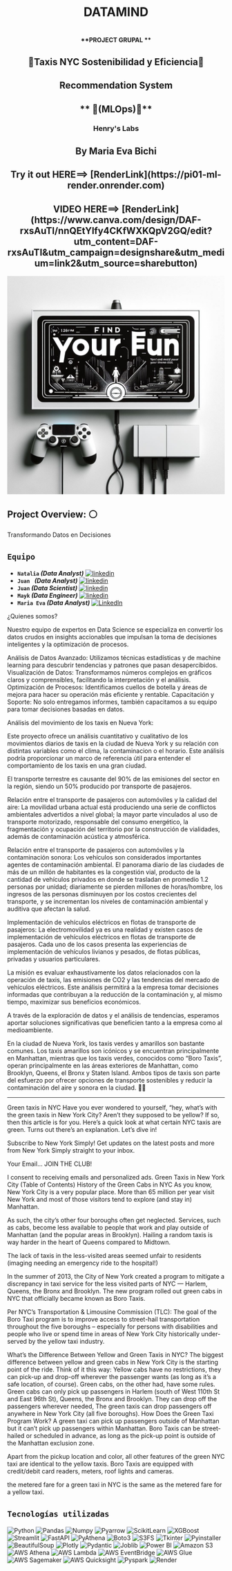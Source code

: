 
# <h1 align=center>  DATAMIND <h1>
## <h4 align=center> **PROJECT GRUPAL **</h4>
### <h2 align=center> 🚕Taxis NYC Sostenibilidad y Eficiencia🚕<h2>


<h2 align=center>Recommendation System</h2>
<h2 align=center> ** 🚖(MLOps)🚖** </h2>
<h3 align=center> Henry's Labs</h3>
<h2 align=center> By Maria Eva Bichi</h2>

<h2 align=center> Try it out HERE==> [RenderLink](https://pi01-ml-render.onrender.com)</h2>
<h2 align=center> VIDEO HERE==> [RenderLink](https://www.canva.com/design/DAF-rxsAuTI/nnQEtYlfy4CKfWXKQpV2GQ/edit?utm_content=DAF-rxsAuTI&utm_campaign=designshare&utm_medium=link2&utm_source=sharebutton)</h2>

![DATAMIND](https://github.com/EVBic/PI-01-ML-SteamGames-FYF/blob/main/Images/FYF_Main.jpeg)

## Project Overview:  :white_circle:


Transformando Datos en Decisiones

## `Equipo`

* **`Natalia` _(Data Analyst)_**   [![linkedin](https://img.shields.io/badge/linkedin-0077B5?style=for-the-badge&logo=linkedin&logoColor=white)](https://www.linkedin.com/in/mhiriart/)
* **`Juan ` _(Data Analyst)_**   [![linkedin](https://img.shields.io/badge/linkedin-0077B5?style=for-the-badge&logo=linkedin&logoColor=white)](https://www.linkedin.com/in/santiago-ituyan-a3274613a/)
* **`Juan` _(Data Scientist)_**   [![linkedin](https://img.shields.io/badge/linkedin-0077B5?style=for-the-badge&logo=linkedin&logoColor=white)](https://www.linkedin.com/in/jordi-segarra-031676238/)
* **`Mayk` _(Data Engineer)_**   [![linkedin](https://img.shields.io/badge/linkedin-0077B5?style=for-the-badge&logo=linkedin&logoColor=white)](https://www.linkedin.com/in/leopoldo-farah-618b00271/)
* **`Maria Eva` _(Data Analyst)_**  <a href="https://www.linkedin.com/in/maría-eva-bichi-264443203"><img alt="LinkedIn" src="https://img.shields.io/badge/LinkedIn-blue?style=flat-square&logo=linkedin"></a>

¿Quienes somos?

Nuestro equipo de expertos en Data Science se especializa en convertir los datos crudos en insights accionables que impulsan la toma de decisiones inteligentes y la optimización de procesos.

Análisis de Datos Avanzado: Utilizamos técnicas estadísticas y de machine learning para descubrir tendencias y patrones que pasan desapercibidos.
Visualización de Datos: Transformamos números complejos en gráficos claros y comprensibles, facilitando la interpretación y el análisis.
Optimización de Procesos: Identificamos cuellos de botella y áreas de mejora para hacer su operación más eficiente y rentable.
Capacitación y Soporte: No solo entregamos informes, también capacitamos a su equipo para tomar decisiones basadas en datos.

Análisis del movimiento de los taxis en Nueva York: 

Este proyecto ofrece un análisis cuantitativo y cualitativo de los movimientos diarios de taxis en la ciudad de Nueva York y su relación con distintas variables como el clima, la contaminacion o el horario. Este análisis podría proporcionar un marco de referencia útil para entender el comportamiento de los taxis en una gran ciudad.

El transporte terrestre es causante del 90% de las emisiones del sector en la región, siendo un 50% producido por transporte de pasajeros.



Relación entre el transporte de pasajeros con automóviles y la calidad del aire: 
La movilidad urbana actual está produciendo una serie de conflictos ambientales advertidos a nivel global; la mayor parte vinculados al uso de transporte motorizado, responsable del consumo energético, la fragmentación y ocupación del territorio por la construcción de vialidades, además de contaminación acústica y atmosférica. 

Relación entre el transporte de pasajeros con automóviles y la contaminación sonora: 
Los vehículos son considerados importantes agentes de contaminación ambiental. El panorama diario de las ciudades de más de un millón de habitantes es la congestión vial, producto de la cantidad de vehículos privados en donde se trasladan en promedio 1.2 personas por unidad; diariamente se pierden millones de horas/hombre, los ingresos de las personas disminuyen por los costos crecientes del transporte, y se incrementan los niveles de contaminación ambiental y auditiva que afectan la salud.

Implementación de vehículos eléctricos en flotas de transporte de pasajeros: 
La electromovilidad ya es una realidad y existen casos de implementación de vehículos eléctricos en flotas de transporte de pasajeros. Cada uno de los casos presenta las experiencias de implementación de vehículos livianos y pesados, de flotas públicas, privadas y usuarios particulares.


La misión es evaluar exhaustivamente los datos relacionados con la operación de taxis, las emisiones de CO2 y las tendencias del mercado de vehículos eléctricos. Este análisis permitirá a la empresa tomar decisiones informadas que contribuyan a la reducción de la contaminación y, al mismo tiempo, maximizar sus beneficios económicos.

A través de la exploración de datos y el análisis de tendencias, esperamos aportar soluciones significativas que beneficien tanto a la empresa como al medioambiente.

 En la ciudad de Nueva York, los taxis verdes y amarillos son bastante comunes. Los taxis amarillos son icónicos y se encuentran principalmente en Manhattan, mientras que los taxis verdes, conocidos como “Boro Taxis”, operan principalmente en las áreas exteriores de Manhattan, como Brooklyn, Queens, el Bronx y Staten Island. Ambos tipos de taxis son parte del esfuerzo por ofrecer opciones de transporte sostenibles y reducir la contaminación del aire y sonora en la ciudad. 🚖🌿

---

Green taxis in NYC
Have you ever wondered to yourself, “hey, what’s with the green taxis in New York City? Aren’t they supposed to be yellow? If so, then this article is for you. Here’s a quick look at what certain NYC taxis are green. Turns out there’s an explanation. Let’s dive in!


Subscribe to New York Simply!
Get updates on the latest posts and more from New York Simply straight to your inbox.

Your Email...
JOIN THE CLUB!

I consent to receiving emails and personalized ads.
Green Taxis in New York City
(Table of Contents)
History of the Green Cabs in NYC
As you know, New York City is a very popular place. More than 65 million per year visit New York and most of those visitors tend to explore (and stay in) Manhattan.

As such, the city’s other four boroughs often get neglected. Services, such as cabs, become less available to people that work and play outside of Manhattan (and the popular areas in Brooklyn). Hailing a random taxis is way harder in the heart of Queens compared to Midtown.

The lack of taxis in the less-visited areas seemed unfair to residents (imaging needing an emergency ride to the hospital!)



In the summer of 2013, the City of New York created a program to mitigate a discrepancy in taxi service for the less visited parts of NYC — Harlem, Queens, the Bronx and Brooklyn. The new program rolled out green cabs in NYC that officially became known as Boro Taxis.

Per NYC’s Transportation & Limousine Commission (TLC): The goal of the Boro Taxi program is to improve access to street-hail transportation throughout the five boroughs – especially for persons with disabilities and people who live or spend time in areas of New York City historically under-served by the yellow taxi industry.


What’s the Difference Between Yellow and Green Taxis in NYC?
The biggest difference between yellow and green cabs in New York City is the starting point of the ride. Think of it this way: Yellow cabs have no restrictions, they can pick-up and drop-off wherever the passenger wants (as long as it’s a safe location, of course). Green cabs, on the other had, have some rules.
Green cabs can only pick up passengers in Harlem (south of West 110th St and East 96th St), Queens, the Bronx and Brooklyn. They can drop off the passengers wherever needed, The green taxis can drop passengers off anywhere in New York City (all five boroughs).
How Does the Green Taxi Program Work?
A green taxi can pick up passengers outside of Manhattan but it can’t pick up passengers within Manhattan. Boro Taxis can be street-hailed or scheduled in advance, as long as the pick-up point is outside of the Manhattan exclusion zone.

Apart from the pickup location and color, all other features of the green NYC taxi are identical to the yellow taxis. Boro Taxis are equipped with credit/debit card readers, meters, roof lights and cameras.


the metered fare for a green taxi in NYC is the same as the metered fare for a yellow taxi.

## `Tecnologías utilizadas`


![Python](https://img.shields.io/badge/Python-black?style=flat&logo=python)
![Pandas](https://img.shields.io/badge/Pandas-black?style=flat&logo=pandas)
![Numpy](https://img.shields.io/badge/Numpy-black?style=flat&logo=Numpy)
![Pyarrow](https://img.shields.io/badge/Pyarrow-black?style=flat&logo=python&logoColor=white)
![ScikitLearn](https://img.shields.io/badge/ScikitLearn-black?style=flat&logo=Scikit-Learn)
![XGBoost](https://img.shields.io/badge/XGBoost-black?style=flat&logo=scikit-learn)
![Streamlit](https://img.shields.io/badge/Streamlit-black?style=flat&logo=streamlit)
![FastAPI](https://img.shields.io/badge/FastAPI-black?style=flat&logo=fastapi)
![PyAthena](https://img.shields.io/badge/PyAthena-black?style=flat&logo=python&logoColor=purple)
![Boto3](https://img.shields.io/badge/Boto3-black?style=flat&logo=AWS%20Organizations)
![S3FS](https://img.shields.io/badge/S3FS-black?style=flat&logo=AMAZON%20S3&logoColor=white)
![Tkinter](https://img.shields.io/badge/Tkinter-black?style=flat&logo=python&logoColor=white)
![Pyinstaller](https://img.shields.io/badge/Pyinstaller-black?style=flat&logo=python&logoColor=white)
![BeautifulSoup](https://img.shields.io/badge/BeautifulSoup-black?style=flat&logo=coffeescript)
![Plotly](https://img.shields.io/badge/Plotly-black?style=flat&logo=plotly)
![Pydantic](https://img.shields.io/badge/Pydantic-black?style=flat&logo=pydantic)
![Joblib](https://img.shields.io/badge/Joblib-black?style=flat&logo=Python)
![Power BI](https://img.shields.io/badge/Power%20BI-black?style=flat&logo=Power%20bi)
![Amazon S3](https://img.shields.io/badge/AWS%20S3-black?style=flat&logo=Amazon%20S3)
![AWS Athena](https://img.shields.io/badge/AWS%20Athena-black?style=flat&logo=Amazon%20AWS&logoColor=purple)
![AWS Lambda](https://img.shields.io/badge/AWS%20Lambda-black?style=flat&logo=AWS%20lambda)
![AWS EventBridge](https://img.shields.io/badge/AWS%20EventBridge-black?style=flat&logo=aws%20lambda&logoColor=%20pink)
![AWS Glue](https://img.shields.io/badge/AWS%20Glue-black?style=flat&logo=AWS%20OrganizationS&logoColor=blue)
![AWS Sagemaker](https://img.shields.io/badge/AWS%20Sagemaker-black?style=flat&logo=AmazonAWS&logoColor=green)
![AWS Quicksight](https://img.shields.io/badge/AWS%20Quicksight-black?style=flat&logo=AmazonAWS&logoColor=yellow)
![Pyspark](https://img.shields.io/badge/Pyspark-black?style=flat&logo=apache%20spark)
![Render](https://img.shields.io/badge/Render-black?style=flat&logo=RENDER)

